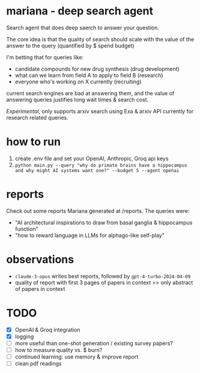 # mariana - deep search agent

Search agent that does deep saerch to answer your question.    

The core idea is that the quality of search should scale with the value of the answer to the query (quantified by $ spend budget)  

I'm betting that for queries like: 
- candidate compounds for new drug synthesis (drug development)
- what can we learn from field A to apply to field B (research)
- everyone who's working on X currently (recruiting)

current search engines are bad at answering them, and the value of answering queries justifies long wait times & search cost.  

*Experimental*, only supports arxiv search using Exa & arxiv API currently for research related queries.

# how to run
1) create .env file and set your OpenAI, Anthropic, Groq api keys
2) ```python main.py --query "why do primate brains have a hippocampus and why might AI systems want one?" --budget 5 --agent openai```

# reports
Check out some reports Mariana generated at /reports. The queries were:
- "AI architectural inspirations to draw from basal ganglia & hippocampus function"
- "how to reward language in LLMs for alphago-like self-play"

# observations
- ```claude-3-opus``` writes best reports, followed by ```gpt-4-turbo-2024-04-09```
- quality of report with first 3 pages of papers in context >> only abstract of papers in context 

# TODO
- [X] OpenAI & Groq integration
- [X] logging
- [ ] more useful than one-shot generation / existing survey papers? 
- [ ] how to measure quality vs. $ burn? 
- [ ] continued learning: use memory & improve report
- [ ] clean pdf readings 